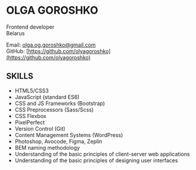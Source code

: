# OLGA GOROSHKO

Frontend developer  
Belarus  

Email: olga.og.goroshko@gmail.com  
GitHub: [https://github.com/olyagoroshko](https://github.com/olyagoroshko)  

## SKILLS

- HTML5/CSS3
- JavaScript (standard ES6)
- CSS and JS Frameworks (Bootstrap)
- CSS Preprocessors (Sass/Scss)
- CSS Flexbox
- PixelPerfect
- Version Control (Git)
- Content Management Systems (WordPress)
- Photoshop, Avocode, Figma, Zeplin
- BEM naming methodology
- Understanding of the basic principles of client-server web applications
- Understanding of the basic principles of designing user interfaces
